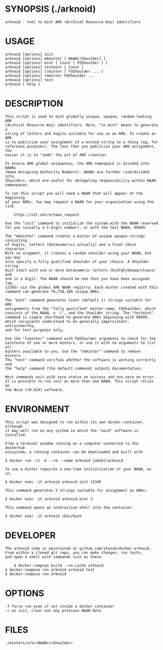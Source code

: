 # SYNOPSIS                          (./arknoid)
    arknoid - tool to mint ARK (Archival Resource Key) identifiers

# USAGE
    arknoid [options] init
    arknoid [options] mkminter [ NAAN[/Shoulder] ]
    arknoid [options] mint [ Count [ FQShoulder ] ]
    arknoid [options] testmint [ Count ]
    arknoid [options] lsminter [ FQShoulder ... ]
    arknoid [options] rmminter FQShoulder ...
    arknoid [options] test
    arknoid [ help ]

# DESCRIPTION
    This script is used to mint globally unique, opaque, random-looking ARK
    (Archival Resource Key) identifiers. Here, "to mint" means to generate a
    string of letters and digits suitable for use as an ARK. To create an ARK
    is to publicize your assignment of a minted string to a thing (eg, for
    reference purposes). The less that you publicize your ARK assignment, the
    easier it is to "undo" the act of ARK creation.

    To ensure ARK global uniqueness, the ARK namespace is divided into NAANs
    (Name Assigning Authority Numbers). NAANs are further (sub)divided into
    Shoulders, which are useful for delegating responsibility within NAAN
    namespaces.

    To run this script you will need a NAAN that will appear at the beginning
    of your ARKs. You may request a NAAN for your organization using the link

        https://n2t.net/e/naan_request

    Use the "init" command to initialize the system with the NAAN reserved
    for you (usually a 5-digit number), or with the test NAAN, 99999.

    The "mkminter" command creates a minter of unique opaque strings consisting
    of digits, letters (betanumerics actually) and a final check character.
    With no arugment, it creates a random shoulder using your NAAN, but you may
    also specify a fully qualified shoulder of your choice. A Shoulder string
    must start with one or more betanumeric letters (bcdfghjkmnpqrstvwxz) and
    end in a digit. The NAAN should be one that you have been assigned (eg,
    12345) via the global ARK NAAN registry. Each minter created with this
    command can generate 70,728,100 unique ARKs.

    The "mint" command generates Count (default 1) strings suitable for ARK
    assignments from the "fully qualified" minter name, FQShoulder, which
    consists of the NAAN, a '/', and the Shoulder string. The "testmint"
    command is simple shorthand to generate ARKs beginning with 99999,
    which recipients understand to be generally impersistent, untrustworthy,
    and for test purposes only.

    Use the "lsminter" command with FQShoulder arguments to check for the
    existence of one or more minters, or use it with no arguments to list all
    minters available to you. Use the "rmminter" command to remove minters.
    The "test" command verifies whether the software is working correctly and
    the "help" command (the default command) outputs documentation.

    Most commands exit with zero status on success and non-zero on error.
    It is possible to run init on more than one NAAN. This script relies on
    the Noid (v0.424) software.

# ENVIRONMENT
    This script was designed to run within its own docker container, although
    it may well run on any system in which the "noid" software is installed.

    From a terminal window running on a computer connected to the dockerhub
    ecosystem, a running container can be downloaded and built with

	$ docker run -it -d --rm --name arknoid jakkbl/arknoid

    To use a minter requires a one-time initialization of your NAAN, as in,

	$ docker exec -it arknoid arknoid init 12345

    This command generates 3 strings suitable for assignment as ARKs:

	$ docker exec -it arknoid arknoid mint 3

    This command opens an interactive shell into the container:

	$ docker exec -it arknoid /bin/bash

# DEVELOPER
    The arknoid code is maintained at github.com/jkunze/docker-arknoid.
    From within a cloned git repo, you can make changes, run tests,
    and open a shell with commands such as these.

        $ docker-compose build --no-cache arknoid
	$ docker-compose run arknoid arknoid test
	$ docker-compose run arknoid

# OPTIONS
    -f force run even if not inside a docker container
    -c on init, clear out any previous NAAN data

# FILES
    ./minters/ark/<NAAN>/<Shoulder>

